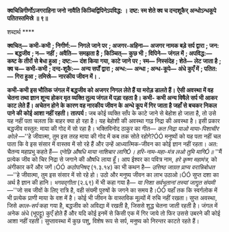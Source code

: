 **क्वचिन्निगीर्णोऽजगराहिना जनो** **नावैति किञ्चिद्विपिनेऽपविद्ध: ।** **दष्ट: स्म शेते क्व च दन्दशूकैर्** **अन्धोऽन्धकूपे पतितस्तमिस्रे ॥ ९॥** 

शब्दार्थ **** 

**क्वचित्—** **कभी-कभी** **; निगीर्ण:—** **निगले जाने पर** **; अजगर-अहिना—** **अजगर नामक बड़े सर्प द्वारा** **; जन:—** **बद्धजीव** **; न—** **नहीं** **; अवैति—** **समझता है** **; किञ्चित्—** **कुछ भी** **; विपिने—** **जंगल में** **; अपविद्ध:—** **कष्ट के तीरों से बेधा हुआ** **; दष्ट:—** **दंश किया** **गया, काटे जाने पर** **; स्म—** **निस्संदेह** **; शेते—** **लेट जाता है** **; क्व च—** **कभी-कभी** **; दन्द-शूकै:—** **अन्य सर्पों द्वारा** **; अन्ध:—** **अन्धा** **; अन्ध-कूपे—** **अंधे कुएँ में** **; पतित:—** **गिरा हुआ** **; तमिस्रे—** **नारकीय जीवन में।** **.** 

**कभी-कभी इस भौतिक जंगल में बद्धजीव को अजगर निगल लेते हैं या मरोड़ डालते हैं।** **ऐसी अवस्था में वह चेतना तथा ज्ञान शून्य होकर मृत व्यक्ति तुल्य जंगल में पड़ा रहता है। कभी-** **कभी अन्य विषैले सर्प भी आकर काट लेते हैं। अचेतन होने के कारण वह नारकीय जीवन के** **अन्धे कूप में गिर जाता है जहाँ से बचकर निकल पाने की कोई आशा नहीं रहती।** **तात्पर्य :** जब कोई व्यक्ति साँप के काटे जाने से बेहोश हो जाता है, तो उसे यह नहीं पता चलता कि बाहर क्या हो रहा है। यह बेहोशी की अवस्था गाढ़ निद्रा की अवस्था है। इसी प्रकार बद्धजीव वस्तुत: माया की गोद में सो रहा है। भक्तिविनोद ठाकुर का गीत— *कत निद्रा याओ माया-पिशाचीर* *कोले* —''हे जीवात्मा, तुम इस तरह माया की गोद में कब तक सोते रहोगे?ÓÓ मनुष्यों को यह पता नहीं चल पाता कि वे इस संसार में वास्तव में सो रहे हैं और उन्हें आध्यात्मिक-जीवन का कोई ज्ञान नहीं रहता। अत: चैतन्य महाप्रभु कहते हैं— *एनेछि औषधि माया नाशिबार लागिÓ।* *हरि-नाम-महा-मंत्र लओ तुमि मागिÓ॥* ''मैं प्रत्येक जीव को चिर निद्रा से जगाने की औषधि लाया हूँ। आप ईश्वर का पवित्र नाम, *हरे* *कृष्ण महामंत्र,* को अंगीकार करें और जगें।ÓÓ *कठोपनिषद्* (१.३.१४) का भी कथन है— *उत्तिष्ठ जाग्रत* *प्राप्य वरान्निबोधत* —''हे जीवात्मा, तुम इस संसार में सो रहे हो। उठो और मनुष्य जीवन का लाभ उठाओ।ÓÓ सुप्त दशा का अर्थ है ज्ञान की हानि। *भगवद्गीता* (२.६९) में भी कहा गया है— *या निशा* *सर्वभूतानां तस्यां जागॢत संयमी* —''जो सब जीवों के लिए रात्रि है, वही संयमी पुरुषों के जगने का समय है।ÓÓ यहाँ तक कि स्वर्गलोक में भी प्रत्येक प्राणी माया के वश में है। कोई भी जीवन के वास्तविक मूल्यों में रुचि नहीं रखता। सुप्त अवस्था, जिसे *काल-सर्प* कहा गया है, बद्धजीव को अविद्या में रखती है, जिससे शुद्ध चेतना जाती रहती है। जंगल में अनेक अंधे (भूपट्टू) कुएँ होते हैं और यदि कोई इनमें से किसी एक में गिर जाये तो फिर उससे उबरने की कोई आशा नहीं रहती। सुप्तावस्था में कुछ पशु, विशेष रूप से सर्प, मनुष्य को निरन्तर काटते रहते हैं।  